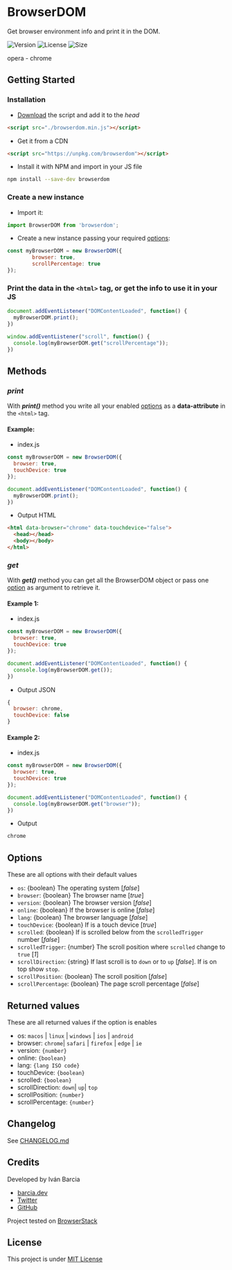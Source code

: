 # BrowserDOM
Get browser environment info and print it in the DOM.

![Version](https://img.shields.io/github/package-json/v/barcia/browserdom.svg)
![License](https://img.shields.io/github/license/barcia/browserdom.svg)
![Size](https://img.shields.io/bundlephobia/minzip/browserdom.svg)


opera - chrome

## Getting Started
### Installation
* [Download](https://github.com/barcia/browserdom/releases/latest) the script and add it to the *head*
```html
<script src="./browserdom.min.js"></script>
```

* Get it from a CDN
```html
<script src="https://unpkg.com/browserdom"></script>
```

* Install it with NPM and import in your JS file
```sh
npm install --save-dev browserdom
````



### Create a new instance
* Import it:
```js
import BrowserDOM from 'browserdom';
```

* Create a new instance passing your required [options](#options):
```js
const myBrowserDOM = new BrowserDOM({
		browser: true,
		scrollPercentage: true
});
```

### Print the data in the `<html>` tag, or get the info to use it in your JS

```js
document.addEventListener("DOMContentLoaded", function() {
  myBrowserDOM.print();
})
```

```js
window.addEventListener("scroll", function() {
  console.log(myBrowserDOM.get("scrollPercentage"));
})
```


## Methods

### ***print***
With ***print()*** method you write all your enabled [options](#options) as a **data-attribute** in the `<html>` tag.

#### **Example**:
* index.js
```js
const myBrowserDOM = new BrowserDOM({
  browser: true,
  touchDevice: true
});

document.addEventListener("DOMContentLoaded", function() {
  myBrowserDOM.print();
})
```
* Output HTML
```html
<html data-browser="chrome" data-touchdevice="false">
  <head></head>
  <body></body>
</html>
```


### ***get***
With ***get()*** method you can get all the BrowserDOM object or pass one [option](#options) as argument to retrieve it.

#### Example 1:
* index.js
```js
const myBrowserDOM = new BrowserDOM({
  browser: true,
  touchDevice: true
});

document.addEventListener("DOMContentLoaded", function() {
  console.log(myBrowserDOM.get());
})
```
* Output JSON
```js
{
  browser: chrome,
  touchDevice: false
}
```

#### Example 2:
* index.js
```js
const myBrowserDOM = new BrowserDOM({
  browser: true,
  touchDevice: true
});

document.addEventListener("DOMContentLoaded", function() {
  console.log(myBrowserDOM.get("browser"));
})
```
* Output
```js
chrome
```



## Options
These are all options with their default values
* `os`: {boolean} The operating system [*false*]
* `browser`: {boolean} The browser name [*true*]
* `version`: {boolean} The browser version [*false*]
* `online`: {boolean} If the browser is online [*false*]
* `lang`: {boolean} The browser language [*false*]
* `touchDevice`: {boolean} If is a touch device [*true*]
* `scrolled`: {boolean} If is scrolled below from the `scrolledTrigger` number [*false*]
* `scrolledTrigger`: {number} The scroll position where `scrolled` change to `true` [*1*]
* `scrollDirection`: {string} If last scroll is to `down` or to `up` [*false*]. If is on top show `stop`.
* `scrollPosition`: {boolean} The scroll position [*false*]
* `scrollPercentage`: {boolean} The page scroll percentage [*false*]

## Returned values
These are all returned values if the option is enables
* os: `macos` | `linux` | `windows` | `ios` | `android`
* browser: `chrome`| `safari` | `firefox` | `edge` | `ie`
* version: `{number}`
* online: `{boolean}`
* lang: `{lang ISO code}`
* touchDevice: `{boolean}`
* scrolled: `{boolean}`
* scrollDirection: `down`| `up`| `top`
* scrollPosition: `{number}`
* scrollPercentage: `{number}`



## Changelog
See [CHANGELOG.md](https://github.com/barcia/browserdom/blob/master/CHANGELOG.md)


## Credits
Developed by Iván Barcia
* [barcia.dev](https://barcia.dev)
* [Twitter](http://www.twitter.com/bartzia)
* [GitHub](http://www.github.com/barcia)

Project tested on [BrowserStack](https://www.browserstack.com/)



## License
This project is under [MIT License](https://github.com/barcia/bramework/blob/master/LICENSE)
